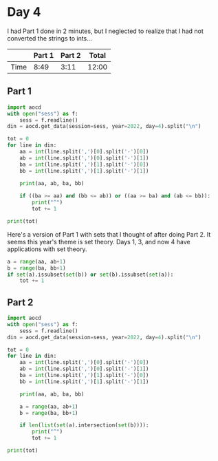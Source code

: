 # Day 4

I had Part 1 done in 2 minutes, but I neglected to realize that I had not converted the strings to ints...

| | Part 1 | Part 2 | Total |
|---|---|---|---|
|Time|8:49|3:11|12:00|

## Part 1

```python
import aocd
with open("sess") as f:
    sess = f.readline()
din = aocd.get_data(session=sess, year=2022, day=4).split("\n")

tot = 0
for line in din:
    aa = int(line.split(',')[0].split('-')[0])
    ab = int(line.split(',')[0].split('-')[1])
    ba = int(line.split(',')[1].split('-')[0])
    bb = int(line.split(',')[1].split('-')[1])

    print(aa, ab, ba, bb)
    
    if ((ba >= aa) and (bb <= ab)) or ((aa >= ba) and (ab <= bb)):
        print("^")
        tot += 1

print(tot)
```

Here's a version of Part 1 with sets that I thought of after doing Part 2. It seems this year's theme is set theory. Days 1, 3, and now 4 have applications with set theory.
```python
a = range(aa, ab+1)
b = range(ba, bb+1)
if set(a).issubset(set(b)) or set(b).issubset(set(a)):
    tot += 1
```

## Part 2

```python
import aocd
with open("sess") as f:
    sess = f.readline()
din = aocd.get_data(session=sess, year=2022, day=4).split("\n")

tot = 0
for line in din:
    aa = int(line.split(',')[0].split('-')[0])
    ab = int(line.split(',')[0].split('-')[1])
    ba = int(line.split(',')[1].split('-')[0])
    bb = int(line.split(',')[1].split('-')[1])

    print(aa, ab, ba, bb)

    a = range(aa, ab+1)
    b = range(ba, bb+1)

    if len(list(set(a).intersection(set(b)))):
        print("^")
        tot += 1

print(tot)
```
